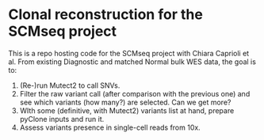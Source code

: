 # Clonal reconstruction for the SCMseq project

This is a repo hosting code for the SCMseq project with Chiara Caprioli et al. From existing Diagnostic and matched Normal bulk WES data, 
the goal is to:

1. (Re-)run Mutect2 to call SNVs.
2. Filter the raw variant call (after comparison with the previous one) and see which variants (how many?) are selected. Can we get more?
3. WIth some (definitive, with Mutect2) variants list at hand, prepare pyClone inputs and run it.
4. Assess variants presence in single-cell reads from 10x.



